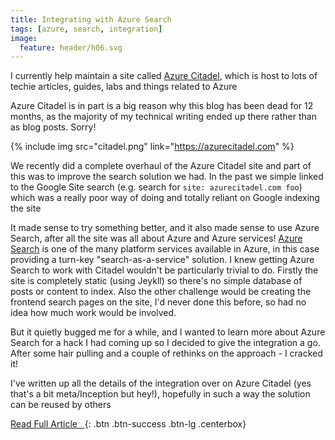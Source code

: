 ```yaml
---
title: Integrating with Azure Search
tags: [azure, search, integration]
image:
  feature: header/h06.svg
---
```

I currently help maintain a site called [Azure Citadel](https://azurecitadel.com), which is host to lots of techie articles, guides, labs and things related to Azure

Azure Citadel is in part is a big reason why this blog has been dead for 12 months, as the majority of my technical writing ended up there rather than as blog posts. Sorry!

<!--more-->

{% include img src="citadel.png" link="https://azurecitadel.com" %}

We recently did a complete overhaul of the Azure Citadel site and part of this was to improve the search solution we had. In the past we simple linked to the Google Site search (e.g. search for `site: azurecitadel.com foo`) which was a really poor way of doing and totally reliant on Google indexing the site

It made sense to try something better, and it also made sense to use Azure Search, after all the site was all about Azure and Azure services! [Azure Search](https://azure.microsoft.com/en-gb/services/search/) is one of the many platform services available in Azure, in this case providing a turn-key "search-as-a-service" solution. I knew getting Azure Search to work with Citadel wouldn't be particularly trivial to do. Firstly the site is completely static (using Jeykll) so there's no simple database of posts or content to index. Also the other challenge would be creating the frontend search pages on the site, I'd never done this before, so had no idea how much work would be involved.

But it quietly bugged me for a while, and I wanted to learn more about Azure Search for a hack I had coming up so I decided to give the integration a go. After some hair pulling and a couple of rethinks on the approach - I cracked it!

I've written up all the details of the integration over on Azure Citadel (yes that's a bit meta/Inception but hey!), hopefully in such a way the solution can be reused by others

[Read Full Article &nbsp; <i class="far fa-book"></i>](https://azurecitadel.com/data-ai/azure-search-integration/){: .btn .btn-success .btn-lg .centerbox}